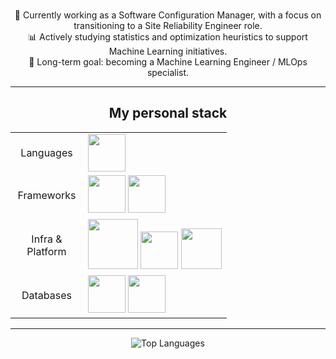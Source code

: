 
<div align="center">
    <p>
        <br> 🔧 Currently working as a Software Configuration Manager, with a focus on transitioning to a Site Reliability Engineer role.
        <br> 📊 Actively studying statistics and optimization heuristics to support Machine Learning initiatives.  
        <br> 🚀 Long-term goal: becoming a Machine Learning Engineer / MLOps specialist.
    </p>
</div>

---

<div align="center">
    <h2>My personal stack</h2>
    <table>
        <tr>
            <td align="center" width="100">Languages</td>
            <td>
                <img src="https://cdn.jsdelivr.net/gh/devicons/devicon/icons/python/python-original.svg" width="60" />
                <!--<img src="https://cdn.jsdelivr.net/gh/devicons/devicon@latest/icons/go/go-original.svg" width="60" />-->
            </td>
        </tr>
        <tr>
            <td align="center" width="100">Frameworks</td>
            <td>
                <img src="https://cdn.jsdelivr.net/gh/devicons/devicon@latest/icons/fastapi/fastapi-original.svg" width="60"/>
                <!--<img src="https://cdn.jsdelivr.net/gh/devicons/devicon@latest/icons/pytorch/pytorch-original.svg" width="60"/>-->
                <img src="https://cdn.jsdelivr.net/gh/devicons/devicon/icons/svelte/svelte-original.svg" width="60" />
            </td>
        </tr>
        <tr>
            <td align="center" width="100">Infra & Platform</td>
            <td>
                <img src="https://cdn.jsdelivr.net/gh/devicons/devicon@latest/icons/docker/docker-original.svg" width="80"/>
                <img src="https://cdn.jsdelivr.net/gh/devicons/devicon@latest/icons/kubernetes/kubernetes-original.svg" width="60"/>
                <img src="https://cdn.jsdelivr.net/gh/devicons/devicon@latest/icons/googlecloud/googlecloud-original.svg" width=65 />
            </td>
        </tr>
        <!--<tr>
            <td align="center" width="100">CI/CD & GitOps</td>
            <td>
                <img src="https://cdn.jsdelivr.net/gh/devicons/devicon@latest/icons/gitlab/gitlab-original.svg" width=60/>
                <img src="https://cdn.jsdelivr.net/gh/devicons/devicon@latest/icons/argocd/argocd-original.svg" width=60/>
                <img src="https://cdn.jsdelivr.net/gh/devicons/devicon@latest/icons/helm/helm-original.svg" width="60"/>
                <img src="https://cdn.jsdelivr.net/gh/devicons/devicon@latest/icons/terraform/terraform-original.svg" width="60"/>
            </td>
        </tr>
        <tr>
            <td align="center" width="100">Observability</td>
            <td>
                <img src="https://cdn.jsdelivr.net/gh/devicons/devicon@latest/icons/prometheus/prometheus-original.svg" width="60" />
                <img src="https://cdn.jsdelivr.net/gh/devicons/devicon@latest/icons/grafana/grafana-original.svg" width="60" />
            </td>
        </tr>-->
        <tr>
            <td align="center" width="100">Databases</td>
            <td>
                <img src="https://cdn.jsdelivr.net/gh/devicons/devicon/icons/postgresql/postgresql-original.svg" width="60" />
                <img src="https://cdn.jsdelivr.net/gh/devicons/devicon/icons/redis/redis-original.svg" width="60"/>
            </td>
        </tr>
    </table>
</div>

---

<div align="center">
    <img src="https://github-readme-stats.vercel.app/api/top-langs/?username=DanteDeLordran&theme=tokyonight&hide_border=false&include_all_commits=false&count_private=true&layout=donut-vertical" alt="Top Languages"/>
</div>

